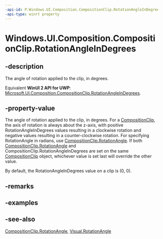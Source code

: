 ```yaml
---
-api-id: P:Windows.UI.Composition.CompositionClip.RotationAngleInDegrees
-api-type: winrt property
---
```


<!-- Property syntax
public float RotationAngleInDegrees { get;  set; }
-->

# Windows.UI.Composition.CompositionClip.RotationAngleInDegrees

## -description
The angle of rotation applied to the clip, in degrees.

Equivalent **WinUI 2 API for UWP**: [Microsoft.UI.Composition.CompositionClip.RotationAngleInDegrees](/windows/winui/api/microsoft.ui.composition.compositionclip.rotationangleindegrees).

## -property-value
The angle of rotation applied to the clip, in degrees. For a [CompositionClip](compositionclip.md), the axis of rotation is always about the z-axis, with positive RotationAngleInDegrees values resulting in a clockwise rotation and negative values resulting in a counter-clockwise rotation. For specifying RotationAngle in radians, use [CompositionClip.RotationAngle](compositionclip_rotationangle.md). If both [CompositionClip.RotationAngle](compositionclip_rotationangle.md) and CompositionClip.RotationAngleInDegrees are set on the same [CompositionClip](compositionclip.md) object, whichever value is set last will override the other value.

By default, the RotationAngleInDegrees value on a clip is (0, 0).

## -remarks

## -examples

## -see-also
[CompositionClip.RotationAngle](compositionclip_rotationangle.md), [Visual.RotationAngle](visual_rotationangle.md)
